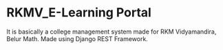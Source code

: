 # RKMV_E-Learning Portal
It is basically a college management system made for RKM Vidyamandira, Belur Math.
Made using Django REST Framework.
